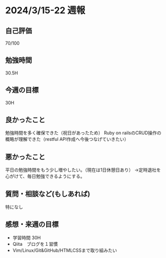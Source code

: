 # 2024/3/15-22 週報

## 自己評価
70/100

## 勉強時間 
30.5H

## 今週の目標
30H

## 良かったこと
勉強時間を多く確保できた（祝日があったため）
Ruby on railsのCRUD操作の概略が理解できた（restful API作成へ今後つなげていきたい）

## 悪かったこと
平日の勉強時間をもう少し増やしたい。（現在は1日休憩日あり）
→定時退社を心がけて、毎日勉強できるようにする。

## 質問・相談など(もしあれば)
特になし

## 感想・来週の目標
- 学習時間 30H
- Qiita　ブログを１習慣
- Vim/Linux/Git&GitHub/HTMLCSSまで取り組みたい


